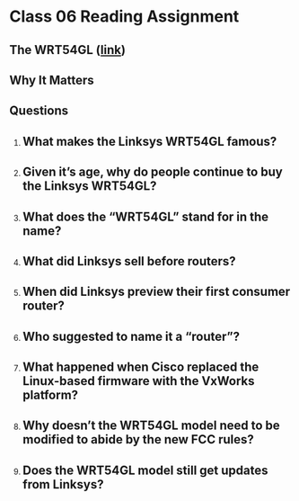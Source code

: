 # Class 06 Reading Assignment
## The WRT54GL ([link](https://arstechnica.com/information-technology/2016/07/the-wrt54gl-a-54mbps-router-from-2005-still-makes-millions-for-linksys/))
## Why It Matters

## Questions
1. **What makes the Linksys WRT54GL famous?**
   -
2. **Given it’s age, why do people continue to buy the Linksys WRT54GL?**
   -
3. **What does the “WRT54GL” stand for in the name?**
   -
4. **What did Linksys sell before routers?**
   -
5. **When did Linksys preview their first consumer router?**
   -
6. **Who suggested to name it a “router”?**
   -
7. **What happened when Cisco replaced the Linux-based firmware with the VxWorks platform?**
   -
8. **Why doesn’t the WRT54GL model need to be modified to abide by the new FCC rules?**
   -
9. **Does the WRT54GL model still get updates from Linksys?**
   -
